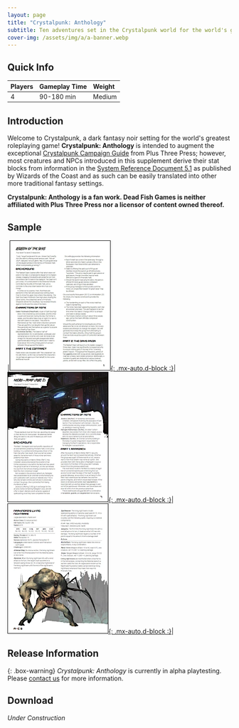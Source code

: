 ```yaml
---
layout: page
title: "Crystalpunk: Anthology"
subtitle: Ten adventures set in the Crystalpunk world for the world's greatest roleplaying game
cover-img: /assets/img/a/a-banner.webp
---
```


## Quick Info

| Players | Gameplay Time | Weight |
| :------ |:--- | :--- |
| 4 | 90-180 min | Medium |

## Introduction

Welcome to Crystalpunk, a dark fantasy noir setting for the world's greatest roleplaying game! **Crystalpunk: Anthology** is intended to augment the exceptional [Crystalpunk Campaign Guide](https://plusthreepress.com/)  from Plus Three Press; however, most creatures and NPCs introduced in this supplement derive their stat blocks from information in the [System Reference Document 5.1](https://dnd.wizards.com/articles/features/systems-reference-document-srd) as published by Wizards of the Coast and as such can be easily translated into other more traditional fantasy settings.

**Crystalpunk: Anthology is a fan work. Dead Fish Games is neither affiliated with Plus Three Press nor a licensor of content owned thereof.**

## Sample

|[![Sample Page 1](/assets/img/a/a-p1-sm.webp){: .mx-auto.d-block :}](/assets/img/a/a-p1.webp)|[![Sample Page 2](/assets/img/a/a-p2-sm.webp){: .mx-auto.d-block :}](/assets/img/a/a-p2.webp)|[![Sample Page 3](/assets/img/a/a-p3-sm.webp){: .mx-auto.d-block :}](/assets/img/a/a-p3.webp)|

## Release Information

{: .box-warning}
*Crystalpunk: Anthology* is currently in alpha playtesting. Please [contact us](/about-us) for more information.

## Download

*Under Construction*
